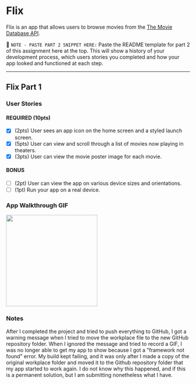 # Flix

Flix is an app that allows users to browse movies from the [The Movie Database API](http://docs.themoviedb.apiary.io/#).

📝 `NOTE - PASTE PART 2 SNIPPET HERE:` Paste the README template for part 2 of this assignment here at the top. This will show a history of your development process, which users stories you completed and how your app looked and functioned at each step.

---

## Flix Part 1

### User Stories

#### REQUIRED (10pts)
- [X] (2pts) User sees an app icon on the home screen and a styled launch screen.
- [X] (5pts) User can view and scroll through a list of movies now playing in theaters.
- [X] (3pts) User can view the movie poster image for each movie.

#### BONUS
- [ ] (2pt) User can view the app on various device sizes and orientations.
- [ ] (1pt) Run your app on a real device.

### App Walkthrough GIF

<img src="http://g.recordit.co/FjI68NErBF.gif" width=250><br>

### Notes
After I completed the project and tried to push everything to GitHub, I got a warning message when I tried to move the workplace file to the new GitHub repository folder. When I ignored the message and tried to record a GIF, I was no longer able to get my app to show because I got a "framework not found" error. My build kept failing, and it was only after I made a copy of the original workplace folder and moved it to the Github repository folder that my app started to work again. I do not know why this happened, and if this is a permanent solution, but I am submitting nonetheless what I have. 
